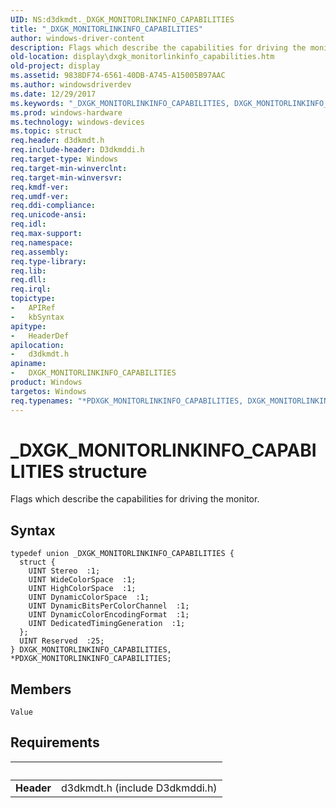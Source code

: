 ```yaml
---
UID: NS:d3dkmdt._DXGK_MONITORLINKINFO_CAPABILITIES
title: "_DXGK_MONITORLINKINFO_CAPABILITIES"
author: windows-driver-content
description: Flags which describe the capabilities for driving the monitor.
old-location: display\dxgk_monitorlinkinfo_capabilities.htm
old-project: display
ms.assetid: 9838DF74-6561-40DB-A745-A15005B97AAC
ms.author: windowsdriverdev
ms.date: 12/29/2017
ms.keywords: "_DXGK_MONITORLINKINFO_CAPABILITIES, DXGK_MONITORLINKINFO_CAPABILITIES, d3dkmdt/DXGK_MONITORLINKINFO_CAPABILITIES, PDXGK_MONITORLINKINFO_CAPABILITIES union pointer [Display Devices], DXGK_MONITORLINKINFO_CAPABILITIES union [Display Devices], PDXGK_MONITORLINKINFO_CAPABILITIES, *PDXGK_MONITORLINKINFO_CAPABILITIES, display.dxgk_monitorlinkinfo_capabilities, d3dkmdt/PDXGK_MONITORLINKINFO_CAPABILITIES"
ms.prod: windows-hardware
ms.technology: windows-devices
ms.topic: struct
req.header: d3dkmdt.h
req.include-header: D3dkmddi.h
req.target-type: Windows
req.target-min-winverclnt: 
req.target-min-winversvr: 
req.kmdf-ver: 
req.umdf-ver: 
req.ddi-compliance: 
req.unicode-ansi: 
req.idl: 
req.max-support: 
req.namespace: 
req.assembly: 
req.type-library: 
req.lib: 
req.dll: 
req.irql: 
topictype:
-	APIRef
-	kbSyntax
apitype:
-	HeaderDef
apilocation:
-	d3dkmdt.h
apiname:
-	DXGK_MONITORLINKINFO_CAPABILITIES
product: Windows
targetos: Windows
req.typenames: "*PDXGK_MONITORLINKINFO_CAPABILITIES, DXGK_MONITORLINKINFO_CAPABILITIES"
---
```


# _DXGK_MONITORLINKINFO_CAPABILITIES structure
Flags which describe the capabilities for driving the monitor.

## Syntax
````
typedef union _DXGK_MONITORLINKINFO_CAPABILITIES {
  struct {
    UINT Stereo  :1;
    UINT WideColorSpace  :1;
    UINT HighColorSpace  :1;
    UINT DynamicColorSpace  :1;
    UINT DynamicBitsPerColorChannel  :1;
    UINT DynamicColorEncodingFormat  :1;
    UINT DedicatedTimingGeneration  :1;
  };
  UINT Reserved  :25;
} DXGK_MONITORLINKINFO_CAPABILITIES, *PDXGK_MONITORLINKINFO_CAPABILITIES;
````

## Members


`Value`




## Requirements
| &nbsp; | &nbsp; |
| ---- |:---- |
| **Header** | d3dkmdt.h (include D3dkmddi.h) |